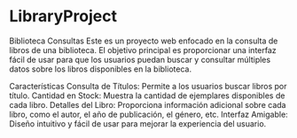 # LibraryProject
Biblioteca Consultas
Este es un proyecto web enfocado en la consulta de libros de una biblioteca. El objetivo principal es proporcionar una interfaz fácil de usar para que los usuarios puedan buscar y consultar múltiples datos sobre los libros disponibles en la biblioteca.

Características
Consulta de Títulos: Permite a los usuarios buscar libros por título.
Cantidad en Stock: Muestra la cantidad de ejemplares disponibles de cada libro.
Detalles del Libro: Proporciona información adicional sobre cada libro, como el autor, el año de publicación, el género, etc.
Interfaz Amigable: Diseño intuitivo y fácil de usar para mejorar la experiencia del usuario.